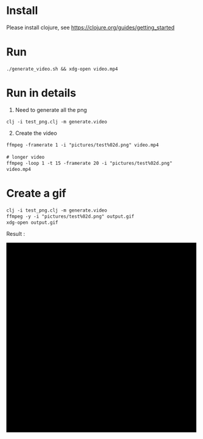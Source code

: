 # Install

Please install clojure, see https://clojure.org/guides/getting_started


# Run

```
./generate_video.sh && xdg-open video.mp4
```

# Run in details

1. Need to generate all the png

```
clj -i test_png.clj -m generate.video
```

2. Create the video

```
ffmpeg -framerate 1 -i "pictures/test%02d.png" video.mp4

# longer video
ffmpeg -loop 1 -t 15 -framerate 20 -i "pictures/test%02d.png"  video.mp4
```

# Create a gif

```
clj -i test_png.clj -m generate.video
ffmpeg -y -i "pictures/test%02d.png" output.gif
xdg-open output.gif
```

Result :

![output.gif](output.gif)
